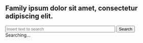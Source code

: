 <!DOCTYPE html>
<html lang="en-US">
    <head>
        <meta charset="utf-8">
        <meta http-equiv="X-UA-Compatible" content="IE=edge">
        <meta name='description' content='Gender Fair - Search'>
        <meta name='author' content='Gender Fair'>
        <meta name="viewport" content="width=device-width, initial-scale=1, maximum-scale=1, user-scalable=0">
        <title>Gender Fair - Company Search</title>
        <link href="css/theme.css" rel="stylesheet" type="text/css">
        <link href="css/cards.css" rel="stylesheet" type="text/css">
        <link rel="stylesheet" id="web-fonts-css" href="https://fonts.googleapis.com/css?family=Raleway:400,400italic,500,600,700,800,900" type="text/css" media="all">
    </head>
    <body>
        <!--START container-->
        <div id="#searchcontainer" class="maincontainer">
            <div>
                <h2>Family ipsum dolor sit amet, consectetur adipiscing elit.</h2>
            </div>
            <form id="form" action="" onsubmit="return false">
                <input type="text" id="txtSearch" name="txtSearch" spellcheck="false" value="" size="40" placeholder="Insert text to search">
                <input id="submit" type="button" name="submit" value="Search">
                <div id="lblError" class="label-error"></div>
                <div id="lblSearch" class="label-search">Searching...
                    <div id="loader"></div>
                </div>
            </form>
            <div id="title-results" class="title"></div>
            <div id="search-results" class="cardscontainer"></div>
            <div id="title-suggested" class="title"></div>
            <div id="search-suggested" class="cardscontainer"></div>
            <script type="text/javascript" src="https://ajax.googleapis.com/ajax/libs/jquery/3.5.1/jquery.min.js"></script>
            <script type="text/javascript">
                var _0x18b8=['application/json','which','<div\x20class=\x27divider\x27></div>','<div\x20class=\x27company-row\x27>','#lblError','keypress','category','Only\x20Alphabets\x20and\x20Numbers\x20allowed.','http://accessocasa.ddns.net:3030/api/Search','GENDER\x20FAIR','\x27></div><div\x20class=\x27data-container\x27><p\x20class=\x27company-name\x27>','val','#title-suggested','</p><div\x20class=\x27isgf-container\x27><img\x20class=\x27company-icon\x27\x20src=\x27images/','#search-results','getElementsByTagName','length','#txtSearch','scrollHeight','fail','css','Please\x20enter\x20at\x20least\x20three\x20characters.','<h3>Uh\x20Oh!\x20We\x20cannot\x20find\x20anything\x20related\x20to\x20\x27','flex','isGenderFair','default','name','ready','NOT\x20GENDER\x20FAIR','keyCode','images/no-logo-placeholder.png','display','POST','click','stringify','html','done','#search-suggested','<div\x20class=\x27company-column\x27><div\x20class=\x27company-card\x27><div\x20class=\x27img-container\x27><img\x20src=\x27','Please\x20retry.','ajax','company-isGF','</div>','\x27</h3><div\x20class=\x27divider\x27></div>','none','#lblSearch','postMessage','#submit','setHeight','company-isGF\x20not','#title-results','icon-rr-gender-fair.svg','parent','each','results','logo','trim','cursor'];(function(_0x13cb88,_0x18b852){var _0x16dbc7=function(_0x4411b2){while(--_0x4411b2){_0x13cb88['push'](_0x13cb88['shift']());}};_0x16dbc7(++_0x18b852);}(_0x18b8,0x122));var _0x16db=function(_0x13cb88,_0x18b852){_0x13cb88=_0x13cb88-0x0;var _0x16dbc7=_0x18b8[_0x13cb88];return _0x16dbc7;};var _0x146c74=_0x16db;$(document)[_0x146c74('0x1b')](function(){var _0x2426f5=_0x146c74,_0x4411b2=document[_0x2426f5('0xf')](_0x2426f5('0x23'))[0x0][_0x2426f5('0x12')];function _0x4c01a2(){var _0x3b11ad=_0x2426f5,_0x344aac=document[_0x3b11ad('0xf')]('html')[0x0][_0x3b11ad('0x12')];window[_0x3b11ad('0x34')][_0x3b11ad('0x2e')]([_0x3b11ad('0x30'),_0x344aac],'*');}$(_0x2426f5('0x11'))['keypress'](function(_0x1b0f71){var _0xfa7473=_0x2426f5,_0x570872=_0x1b0f71[_0xfa7473('0x1d')]||_0x1b0f71['which'],_0x48821f=/^[A-Za-z0-9\r ]+$/;$(_0xfa7473('0x4'))[_0xfa7473('0x23')]('');var _0x325be3=_0x48821f['test'](String['fromCharCode'](_0x570872));return!_0x325be3&&$(_0xfa7473('0x4'))[_0xfa7473('0x23')](_0xfa7473('0x7')),_0x325be3;}),$(_0x2426f5('0x11'))[_0x2426f5('0x5')](function(_0x3f8883){var _0x5720ac=_0x2426f5;if(_0x3f8883[_0x5720ac('0x1')]==0xd)return _0x2577b3(),![];}),$(_0x2426f5('0x2f'))['on'](_0x2426f5('0x21'),function(){_0x2577b3();});function _0x2577b3(){var _0x1987b6=_0x2426f5,_0x32521c=$(_0x1987b6('0x11'))[_0x1987b6('0xb')]();_0x32521c=_0x32521c[_0x1987b6('0x38')](),$(_0x1987b6('0x11'))['val'](_0x32521c);if(_0x32521c[_0x1987b6('0x10')]<0x3)return $(_0x1987b6('0x4'))[_0x1987b6('0x23')](_0x1987b6('0x15')),![];window[_0x1987b6('0x34')]['postMessage']([_0x1987b6('0x30'),_0x4411b2],'*'),$('#title-results')[_0x1987b6('0x23')](''),$(_0x1987b6('0xe'))[_0x1987b6('0x23')](''),$(_0x1987b6('0xc'))[_0x1987b6('0x23')](''),$(_0x1987b6('0x25'))[_0x1987b6('0x23')](''),$('#lblError')['html'](''),$('*')['css']('cursor','progress'),$(_0x1987b6('0x2d'))[_0x1987b6('0x14')](_0x1987b6('0x1f'),_0x1987b6('0x17'));var _0x29511d={'url':_0x1987b6('0x8'),'method':_0x1987b6('0x20'),'timeout':0x0,'headers':{'Content-Type':_0x1987b6('0x0')},'data':JSON[_0x1987b6('0x22')]({'text':_0x32521c})};$[_0x1987b6('0x28')](_0x29511d)[_0x1987b6('0x24')](function(_0x49ea99){var _0x2963d3=_0x1987b6;$('*')[_0x2963d3('0x14')](_0x2963d3('0x39'),_0x2963d3('0x19')),$('#lblSearch')[_0x2963d3('0x14')]('display',_0x2963d3('0x2c'));var _0x48ad51='';$[_0x2963d3('0x35')](_0x49ea99,function(_0x78a6f9,_0x592cc4){var _0xff2df3=_0x2963d3;_0x48ad51='';for(var _0x248b1b=0x0;_0x248b1b<_0x592cc4[_0xff2df3('0x10')];_0x248b1b++){var _0xd8ac4a=_0x592cc4[_0x248b1b],_0x1a4e65='',_0x271be5='',_0xd278b2='',_0x26dbc3=_0xd8ac4a[_0xff2df3('0x37')];_0xd8ac4a[_0xff2df3('0x18')]==='Y'?(_0x1a4e65=_0xff2df3('0x33'),_0x271be5=_0xff2df3('0x9'),_0xd278b2=_0xff2df3('0x29')):(_0x1a4e65='icon-rr-not-gender-fair.svg',_0x271be5=_0xff2df3('0x1c'),_0xd278b2=_0xff2df3('0x31')),_0x26dbc3[_0xff2df3('0x10')]===0x0&&(_0x26dbc3=_0xff2df3('0x1e')),_0x48ad51+=_0xff2df3('0x26')+_0x26dbc3+_0xff2df3('0xa')+_0xd8ac4a[_0xff2df3('0x1a')]+'</p><p\x20class=\x27company-category\x27>'+_0xd8ac4a[_0xff2df3('0x6')]+_0xff2df3('0xd')+_0x1a4e65+'\x27><p\x20class=\x27'+_0xd278b2+'\x27>'+_0x271be5+'</p></div></div></div></div>';}if(_0x78a6f9===_0xff2df3('0x36')&&_0x48ad51['length']>0x0)$(_0xff2df3('0x32'))['html'](''),_0x48ad51=_0xff2df3('0x3')+_0x48ad51+_0xff2df3('0x2a'),$(_0xff2df3('0xe'))['html'](_0x48ad51+_0xff2df3('0x2'));else _0x78a6f9===_0xff2df3('0x36')&&_0x48ad51[_0xff2df3('0x10')]==0x0&&$(_0xff2df3('0x32'))[_0xff2df3('0x23')](_0xff2df3('0x16')+_0x32521c+_0xff2df3('0x2b'));_0x78a6f9==='suggested'&&_0x48ad51[_0xff2df3('0x10')]>0x0&&($(_0xff2df3('0xc'))[_0xff2df3('0x23')]('<h3>Explore\x20Gender\x20Fair\x20options:</h3>'),_0x48ad51=_0xff2df3('0x3')+_0x48ad51+_0xff2df3('0x2a'),$(_0xff2df3('0x25'))[_0xff2df3('0x23')](_0x48ad51));}),_0x4c01a2();})[_0x1987b6('0x13')](function(){var _0x487db6=_0x1987b6;$('*')[_0x487db6('0x14')](_0x487db6('0x39'),'default'),$(_0x487db6('0x2d'))[_0x487db6('0x14')](_0x487db6('0x1f'),_0x487db6('0x2c')),$(_0x487db6('0x4'))['html'](_0x487db6('0x27'));});}});
            </script>
        </div>
        <!--END container-->
    </body>
</html>
